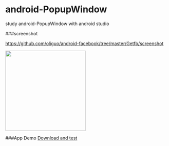 # android-PopupWindow

study  android-PopupWindow with android studio




###screenshot

<https://github.com/oliguo/android-facebook/tree/master/Getfb/screenshot>

<img src="https://github.com/oliguo/android-PopupWindow/blob/master/screenshot-video/H30-U10HuaweiH30-U10vtl-solutionsltd06142015150001.gif" width="250"/>

###App Demo <a href="https://github.com/oliguo/android-PopupWindow/blob/master/apk/app-release.apk">Download and test</a>

